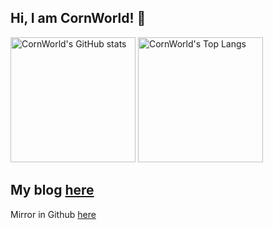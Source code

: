 ## Hi, I am CornWorld! 👏
<img src="https://github-readme-stats.vercel.app/api?username=CornWorld&theme=radical&show_icons=true" alt="CornWorld's GitHub stats" height="200px" />
<img src="https://github-readme-stats.vercel.app/api/top-langs/?username=CornWorld&&layout=compact&theme=radical" alt="CornWorld's Top Langs" height="200px" />

## My blog [here](https://corn.li)
Mirror in Github [here](https://github.com/CornWorld/CornWorld/blob/master/blog.md)
